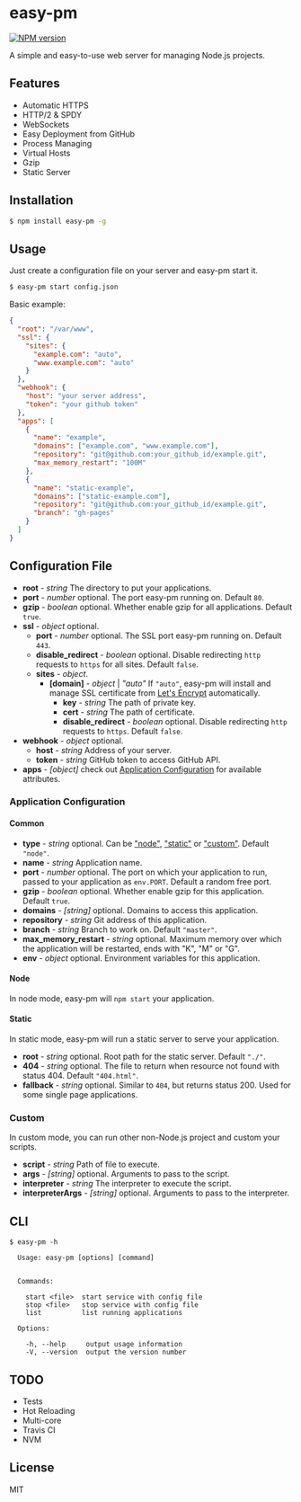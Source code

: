 # easy-pm

[![NPM version][npm-image]][npm-url]

[npm-image]: https://img.shields.io/npm/v/easy-pm.svg
[npm-url]: https://www.npmjs.com/package/easy-pm

A simple and easy-to-use web server for managing Node.js projects.

## Features

- Automatic HTTPS
- HTTP/2 & SPDY
- WebSockets
- Easy Deployment from GitHub
- Process Managing
- Virtual Hosts
- Gzip
- Static Server

## Installation

```bash
$ npm install easy-pm -g
```

## Usage

Just create a configuration file on your server and easy-pm start it.

```bash
$ easy-pm start config.json
```

Basic example:

```json
{
  "root": "/var/www",
  "ssl": {
    "sites": {
      "example.com": "auto",
      "www.example.com": "auto"
    }
  },
  "webhook": {
    "host": "your server address",
    "token": "your github token"
  },
  "apps": [
    {
      "name": "example",
      "domains": ["example.com", "www.example.com"],
      "repository": "git@github.com:your_github_id/example.git",
      "max_memory_restart": "100M"
    },
    {
      "name": "static-example",
      "domains": ["static-example.com"],
      "repository": "git@github.com:your_github_id/example.git",
      "branch": "gh-pages"
    }
  ]
}
```

## Configuration File

- **root** - *string* The directory to put your applications.
- **port** - *number* optional. The port easy-pm running on. Default `80`.
- **gzip** - *boolean* optional. Whether enable gzip for all applications. Default `true`.
- **ssl** - *object* optional.
    - **port** - *number* optional. The SSL port easy-pm running on. Default `443`.
    - **disable_redirect** - *boolean* optional. Disable redirecting `http` requests to `https` for all sites. Default `false`.
    - **sites** - *object*.
        - **[domain]** - *object* | *"auto"* If `"auto"`, easy-pm will install and manage SSL certificate from [Let's Encrypt](https://letsencrypt.org/) automatically.
            - **key** - *string* The path of private key.
            - **cert** - *string* The path of certificate.
            - **disable_redirect** - *boolean* optional. Disable redirecting `http` requests to `https`. Default `false`.
- **webhook** - *object* optional.
    - **host** - *string* Address of your server.
    - **token** - *string* GitHub token to access GitHub API.
- **apps** - *[object]* check out [Application Configuration](#application-configuration) for available attributes.

### Application Configuration

#### Common

- **type** - *string* optional. Can be ["node"](#node), ["static"](#static) or ["custom"](#custom). Default `"node"`.
- **name** - *string* Application name.
- **port** - *number* optional. The port on which your application to run, passed to your application as `env.PORT`. Default a random free port.
- **gzip** - *boolean* optional. Whether enable gzip for this application. Default `true`.
- **domains** - *[string]* optional. Domains to access this application.
- **repository** - *string* Git address of this application.
- **branch** - *string* Branch to work on. Default `"master"`.
- **max_memory_restart** - *string* optional. Maximum memory over which the application will be restarted, ends with "K", "M" or "G".
- **env** - *object* optional. Environment variables for this application.

#### Node

In node mode, easy-pm will `npm start` your application.

#### Static

In static mode, easy-pm will run a static server to serve your application.

- **root** - *string* optional. Root path for the static server. Default `"./"`.
- **404** - *string* optional. The file to return when resource not found with status 404. Default `"404.html"`.
- **fallback** - *string* optional. Similar to `404`, but returns status 200. Used for some single page applications.

### Custom

In custom mode, you can run other non-Node.js project and custom your scripts.

- **script** - *string* Path of file to execute.
- **args** - *[string]* optional. Arguments to pass to the script.
- **interpreter** - *string* The interpreter to execute the script.
- **interpreterArgs** - *[string]* optional. Arguments to pass to the interpreter.

## CLI

```
$ easy-pm -h

  Usage: easy-pm [options] [command]


  Commands:

    start <file>  start service with config file
    stop <file>   stop service with config file
    list          list running applications

  Options:

    -h, --help     output usage information
    -V, --version  output the version number
```

## TODO

- Tests
- Hot Reloading
- Multi-core
- Travis CI
- NVM

## License

MIT